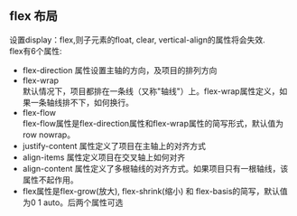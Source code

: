## flex 布局
设置display：flex,则子元素的float, clear, vertical-align的属性将会失效.  
flex有6个属性:  
* flex-direction 属性设置主轴的方向，及项目的排列方向
* flex-wrap  
默认情况下，项目都排在一条线（又称"轴线"）上。flex-wrap属性定义，如果一条轴线排不下，如何换行。
* flex-flow  
  flex-flow属性是flex-direction属性和flex-wrap属性的简写形式，默认值为row nowrap。
* justify-content 属性定义了项目在主轴上的对齐方式
* align-items 属性定义项目在交叉轴上如何对齐
* align-content 属性定义了多根轴线的对齐方式。如果项目只有一根轴线，该属性不起作用。
* flex属性是flex-grow(放大), flex-shrink(缩小) 和 flex-basis的简写，默认值为0 1 auto。后两个属性可选

